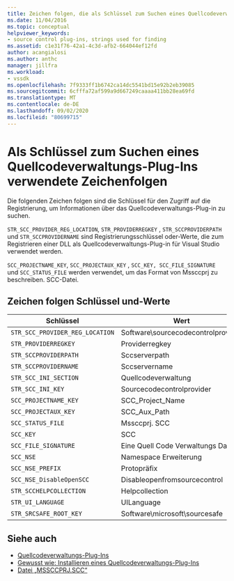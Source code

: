 ```yaml
---
title: Zeichen folgen, die als Schlüssel zum Suchen eines Quellcodeverwaltungs-Plug-ins verwendet werden | Microsoft-Dokumentation
ms.date: 11/04/2016
ms.topic: conceptual
helpviewer_keywords:
- source control plug-ins, strings used for finding
ms.assetid: c1e31f76-42a1-4c3d-afb2-664044ef12fd
author: acangialosi
ms.author: anthc
manager: jillfra
ms.workload:
- vssdk
ms.openlocfilehash: 7f9333ff1b6742ca14dc5541bd15e92b2eb39085
ms.sourcegitcommit: 6cfffa72af599a9d667249caaaa411bb28ea69fd
ms.translationtype: MT
ms.contentlocale: de-DE
ms.lasthandoff: 09/02/2020
ms.locfileid: "80699715"
---
```

# <a name="strings-used-as-keys-for-finding-a-source-control-plug-in"></a>Als Schlüssel zum Suchen eines Quellcodeverwaltungs-Plug-Ins verwendete Zeichenfolgen
Die folgenden Zeichen folgen sind die Schlüssel für den Zugriff auf die Registrierung, um Informationen über das Quellcodeverwaltungs-Plug-in zu suchen.

 `STR_SCC_PROVIDER_REG_LOCATION`, `STR_PROVIDERREGKEY` , `STR_SCCPROVIDERPATH` und `STR_SCCPROVIDERNAME` sind Registrierungsschlüssel oder-Werte, die zum Registrieren einer DLL als Quellcodeverwaltungs-Plug-in für Visual Studio verwendet werden.

 `SCC_PROJECTNAME_KEY`, `SCC_PROJECTAUX_KEY` , `SCC_KEY, SCC_FILE_SIGNATURE` und `SCC_STATUS_FILE` werden verwendet, um das Format von Mssccprj zu beschreiben. SCC-Datei.

## <a name="string-keys-and-values"></a>Zeichen folgen Schlüssel und-Werte

|Schlüssel|Wert|
|---------|-----------|
|`STR_SCC_PROVIDER_REG_LOCATION`|Software\sourcecodecontrolprovider|
|`STR_PROVIDERREGKEY`|Providerregkey|
|`STR_SCCPROVIDERPATH`|Sccserverpath|
|`STR_SCCPROVIDERNAME`|Sccservername|
|`STR_SCC_INI_SECTION`|Quellcodeverwaltung|
|`STR_SCC_INI_KEY`|Sourcecodecontrolprovider|
|`SCC_PROJECTNAME_KEY`|SCC_Project_Name|
|`SCC_PROJECTAUX_KEY`|SCC_Aux_Path|
|`SCC_STATUS_FILE`|Mssccprj. SCC|
|`SCC_KEY`|SCC|
|`SCC_FILE_SIGNATURE`|Eine Quell Code Verwaltungs Datei|
|`SCC_NSE`|Namespace Erweiterung|
|`SCC_NSE_PREFIX`|Protopräfix|
|`SCC_NSE_DisableOpenSCC`|Disableopenfromsourcecontrol|
|`STR_SCCHELPCOLLECTION`|Helpcollection|
|`STR_UI_LANGUAGE`|UILanguage|
|`STR_SRCSAFE_ROOT_KEY`|Software\microsoft\sourcesafe|

## <a name="see-also"></a>Siehe auch
- [Quellcodeverwaltungs-Plug-Ins](../extensibility/source-control-plug-ins.md)
- [Gewusst wie: Installieren eines Quellcodeverwaltungs-Plug-Ins](../extensibility/internals/how-to-install-a-source-control-plug-in.md)
- [Datei „MSSCCPRJ.SCC“](../extensibility/mssccprj-scc-file.md)
